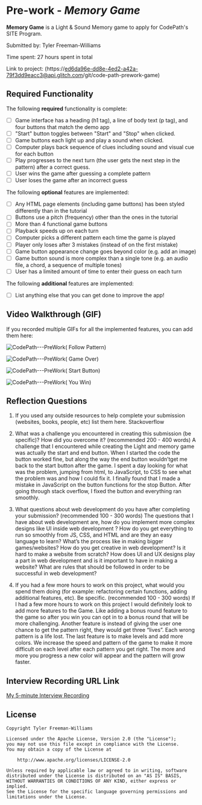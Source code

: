 # Pre-work - *Memory Game*

**Memory Game** is a Light & Sound Memory game to apply for CodePath's SITE Program. 

Submitted by: Tyler Freeman-Williams

Time spent: 27 hours spent in total

Link to project: (https://ed6da96e-dd8e-4ed2-a42a-79f3dd9eacc3@api.glitch.com/git/code-path-prework-game)

## Required Functionality

The following **required** functionality is complete:

* [ ] Game interface has a heading (h1 tag), a line of body text (p tag), and four buttons that match the demo app
* [ ] "Start" button toggles between "Start" and "Stop" when clicked. 
* [ ] Game buttons each light up and play a sound when clicked. 
* [ ] Computer plays back sequence of clues including sound and visual cue for each button
* [ ] Play progresses to the next turn (the user gets the next step in the pattern) after a correct guess. 
* [ ] User wins the game after guessing a complete pattern
* [ ] User loses the game after an incorrect guess

The following **optional** features are implemented:

* [ ] Any HTML page elements (including game buttons) has been styled differently than in the tutorial
* [ ] Buttons use a pitch (frequency) other than the ones in the tutorial
* [ ] More than 4 functional game buttons
* [ ] Playback speeds up on each turn
* [ ] Computer picks a different pattern each time the game is played
* [ ] Player only loses after 3 mistakes (instead of on the first mistake)
* [ ] Game button appearance change goes beyond color (e.g. add an image)
* [ ] Game button sound is more complex than a single tone (e.g. an audio file, a chord, a sequence of multiple tones)
* [ ] User has a limited amount of time to enter their guess on each turn

The following **additional** features are implemented:

- [ ] List anything else that you can get done to improve the app!

## Video Walkthrough (GIF)
If you recorded multiple GIFs for all the implemented features, you can add them here:

![CodePath---PreWork( Follow Pattern)](https://user-images.githubusercontent.com/99442975/164584386-6abea59f-a841-40bd-aa9b-553aa51bcd45.gif)

![CodePath---PreWork( Game Over)](https://user-images.githubusercontent.com/99442975/164584446-0b75c0c5-e275-4588-a26c-d80c8747a9d5.gif)

![CodePath---PreWork( Start Button)](https://user-images.githubusercontent.com/99442975/164584467-8e94eea3-e433-4ae5-9abb-04fd48628fdd.gif)

![CodePath---PreWork( You Win)](https://user-images.githubusercontent.com/99442975/164584482-9913d0dc-a054-4c6f-8fe7-601ef5cfee5b.gif)



## Reflection Questions
1. If you used any outside resources to help complete your submission (websites, books, people, etc) list them here. 
Stackoverflow

2. What was a challenge you encountered in creating this submission (be specific)? How did you overcome it? (recommended 200 - 400 words) 
A challenge that I encountered while creating the Light and memory game was actually the start and end button.
When I started the code the button worked fine, but along the way the end button wouldn’tget me back to the start 
button after the game. I spent a day looking for what was the problem, jumping from html, to JavaScript, to CSS to 
see what the problem was and how I could fix it. I finally found that I made a mistake in JavaScript on the button functions 
for the stop Button. After going through stack overflow, I fixed the button and everything ran smoothly.

3. What questions about web development do you have after completing your submission? (recommended 100 - 300 words) 
The questions that I have about web development are, how do you implement more complex designs like UI inside web development ? 
How do you get everything to run so smoothly from JS, CSS, and HTML and are they an easy language to learn? What’s the process 
like in making bigger games/websites? How do you get creative in web development? Is it hard to make a website from scratch?
How does UI and UX designs play a part in web development and is it important to have in making a website? What are rules that 
should be followed in order to be successful in web development? 

4. If you had a few more hours to work on this project, what would you spend them doing (for example: refactoring certain functions, adding additional features, etc). Be specific. (recommended 100 - 300 words) 
If I had a few more hours to work on this project I would definitely look to add more features to the Game. Like adding a bonus round 
feature to the game so after you win you can opt in to a bonus round that will be more challenging. Another feature is instead of giving the user 
one chance to get the pattern right, they would get three “lives”. Each wrong pattern is a life lost. The last feature is to make levels and add more 
colors. We increase the speed and pattern of the game to make it more difficult on each level after each pattern you get right. The more and more you 
progress a new color will appear and the pattern will grow faster. 





## Interview Recording URL Link

[My 5-minute Interview Recording](https://youtu.be/C6lpsYnvru8)


## License

    Copyright Tyler Freeman-Williams

    Licensed under the Apache License, Version 2.0 (the "License");
    you may not use this file except in compliance with the License.
    You may obtain a copy of the License at

        http://www.apache.org/licenses/LICENSE-2.0

    Unless required by applicable law or agreed to in writing, software
    distributed under the License is distributed on an "AS IS" BASIS,
    WITHOUT WARRANTIES OR CONDITIONS OF ANY KIND, either express or implied.
    See the License for the specific language governing permissions and
    limitations under the License.
